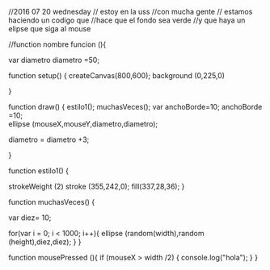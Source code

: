//2016 07 20 wednesday
// estoy en la uss
//con mucha gente
// estamos haciendo un codigo que
//hace que el fondo sea verde 
//y que haya un elipse que siga al mouse 

//function nombre funcion (){

var diametro 
diametro =50;


function setup() {
  createCanvas(800,600);
  background (0,225,0)
  
  
}
  
function draw() {
estilo1();
muchasVeces();
var anchoBorde=10;
anchoBorde =10;  
ellipse (mouseX,mouseY,diametro,diametro);

diametro = diametro +3;

}

function estilo1() {
  
  strokeWeight (2)
stroke (355,242,0);
fill(337,28,36); 
}


function muchasVeces() {

var diez= 10;

for(var i = 0; i < 1000; i++){
ellipse (random(width),random (height),diez,diez);
}
}

function mousePressed (){
  if (mouseX > width /2) {
    console.log("hola");
  }
}

